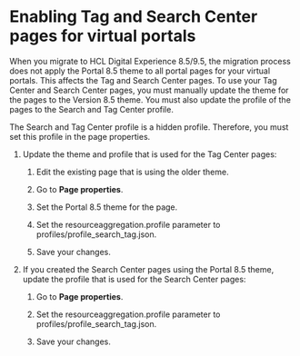 # Enabling Tag and Search Center pages for virtual portals

When you migrate to HCL Digital Experience 8.5/9.5, the migration process does not apply the Portal 8.5 theme to all portal pages for your virtual portals. This affects the Tag and Search Center pages. To use your Tag Center and Search Center pages, you must manually update the theme for the pages to the Version 8.5 theme. You must also update the profile of the pages to the Search and Tag Center profile.

The Search and Tag Center profile is a hidden profile. Therefore, you must set this profile in the page properties.

1.  Update the theme and profile that is used for the Tag Center pages:

    1.  Edit the existing page that is using the older theme.

    2.  Go to **Page properties**.

    3.  Set the Portal 8.5 theme for the page.

    4.  Set the resourceaggregation.profile parameter to profiles/profile\_search\_tag.json.

    5.  Save your changes.

2.  If you created the Search Center pages using the Portal 8.5 theme, update the profile that is used for the Search Center pages:

    1.  Go to **Page properties**.

    2.  Set the resourceaggregation.profile parameter to profiles/profile\_search\_tag.json.

    3.  Save your changes.




